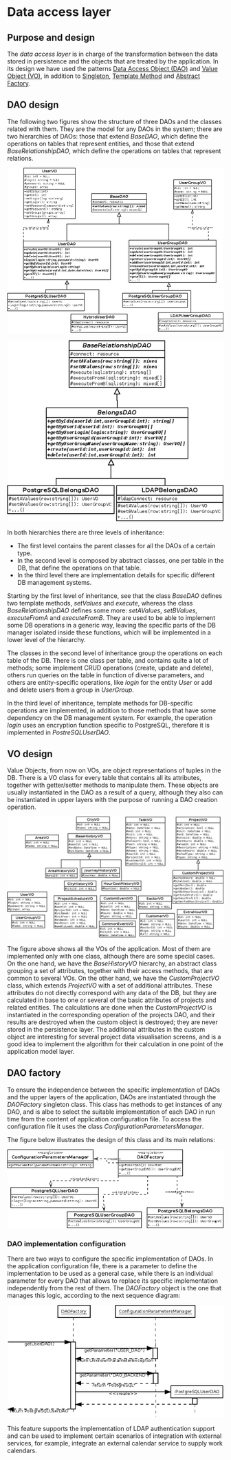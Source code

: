 # Data access layer

## Purpose and design

The _data access layer_ is in charge of the transformation between the
data stored in persistence and the objects that are treated by the
application. In its design we have used the patterns [Data Access Object
(DAO)](https://en.wikipedia.org/wiki/Data_access_object) and [Value
Object (VO)](https://en.wikipedia.org/wiki/Value_object), in addition to
[Singleton](https://en.wikipedia.org/wiki/Singleton_pattern), [Template
Method](https://en.wikipedia.org/wiki/Template_method) and [Abstract
Factory](https://en.wikipedia.org/wiki/Abstract_factory).

## DAO design

The following two figures show the structure of three DAOs and the
classes related with them. They are the model for any DAOs in the
system; there are two hierarchies of DAOs: those that extend _BaseDAO_,
which define the operations on tables that represent entities, and those
that extend _BaseRelationshipDAO_, which define the operations on tables
that represent relations.

![](i/BaseDAO.png)

![](i/RelationshipDAO.png)

In both hierarchies there are three levels of inheritance:

- The first level contains the parent classes for all the DAOs of a
  certain type.
- In the second level is composed by abstract classes, one per table
  in the DB, that define the operations on that table.
- In the third level there are implementation details for specific
  different DB management systems.

Starting by the first level of inheritance, see that the class _BaseDAO_
defines two template methods, _setValues_ and _execute_, whereas the
class _BaseRelationshipDAO_ defines some more: _setAValues_,
_setBValues_, _executeFromA_ and _executeFromB_. They are used to be
able to implement some DB operations in a generic way, leaving the
specific parts of the DB manager isolated inside these functions, which
will be implemented in a lower level of the hierarchy.

The classes in the second level of inheritance group the operations on
each table of the DB. There is one class per table, and contains quite a
lot of methods; some implement CRUD operations (create, update and
delete), others run queries on the table in function of diverse
parameters, and others are entity-specific operations, like _login_ for
the entity _User_ or add and delete users from a group in _UserGroup_.

In the third level of inheritance, template methods for DB-specific
operations are implemented, in addition to those methods that have some
dependency on the DB management system. For example, the operation
_login_ uses an encryption function specific to PostgreSQL, therefore it
is implemented in _PostreSQLUserDAO_.

## VO design

Value Objects, from now on VOs, are object representations of tuples in
the DB. There is a VO class for every table that contains all its
attributes, together with getter/setter methods to manipulate them.
These objects are usually instantiated in the DAO as a result of a
query, although they also can be instantiated in upper layers with the
purpose of running a DAO creation operation.

![](i/VO.png)

The figure above shows all the VOs of the application. Most of them are
implemented only with one class, although there are some special cases.
On the one hand, we have the _BaseHistoryVO_ hierarchy, an abstract
class grouping a set of attributes, together with their access methods,
that are common to several VOs. On the other hand, we have the
_CustomProjectVO_ class, which extends _ProjectVO_ with a set of
additional attributes. These attributes do not directly correspond with
any data of the DB, but they are calculated in base to one or several of
the basic attributes of projects and related entities. The calculations
are done when the _CustomProjectVO_ is instantiated in the corresponding
operation of the projects DAO, and their results are destroyed when the
custom object is destroyed; they are never stored in the persistence
layer. The additional attributes in the custom object are interesting
for several project data visualisation screens, and is a good idea to
implement the algorithm for their calculation in one point of the
application model layer.

## DAO factory

To ensure the independence between the specific implementation of DAOs
and the upper layers of the application, DAOs are instantiated through
the _DAOFactory_ singleton class. This class has methods to get
instances of any DAO, and is albe to select the suitable implementation
of each DAO in run time from the content of application configuration
file. To access the configuration file it uses the class
_ConfigurationParametersManager_.

The figure below illustrates the design of this class and its main
relations:

![](i/DAOFactory.png)

### DAO implementation configuration

There are two ways to configure the specific implementation of DAOs. In
the application configuration file, there is a parameter to define the
implementation to be used as a general case, while there is an
individual parameter for every DAO that allows to replace its specific
implementation independently from the rest of them. The _DAOFactory_
object is the one that manages this logic, according to the next
sequence diagram:

![](i/DAOFactorySequence.png)

This feature supports the implementation of LDAP authentication support
and can be used to implement certain scenarios of integration with
external services, for example, integrate an external calendar service
to supply work calendars.
